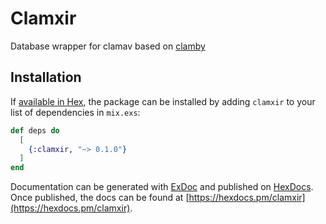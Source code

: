 # Clamxir

Database wrapper for clamav based on
[clamby](https://github.com/kobaltz/clamby)
  
## Installation

If [available in Hex](https://hex.pm/docs/publish), the package can be installed
by adding `clamxir` to your list of dependencies in `mix.exs`:

```elixir
def deps do
  [
    {:clamxir, "~> 0.1.0"}
  ]
end
```

Documentation can be generated with [ExDoc](https://github.com/elixir-lang/ex_doc)
and published on [HexDocs](https://hexdocs.pm). Once published, the docs can
be found at [https://hexdocs.pm/clamxir](https://hexdocs.pm/clamxir).

